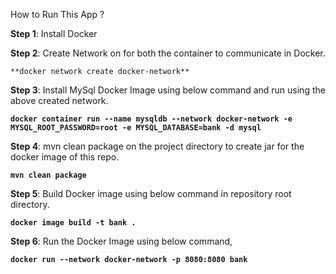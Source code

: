 How to Run This App ?

**Step 1**: Install Docker

**Step 2**: Create Network on for both the container to communicate in Docker.

`**docker network create docker-network**`

**Step 3**: Install MySql Docker Image using below command and run using the above created network.

**`docker container run --name mysqldb --network docker-network -e MYSQL_ROOT_PASSWORD=root -e MYSQL_DATABASE=bank -d mysql`**

**Step 4**: mvn clean package on the project directory to create jar for the docker image of this repo.

**`mvn clean package`**

**Step 5**: Build Docker image using below command in repository root directory.

**`docker image build -t bank .`**

**Step 6**: Run the Docker Image using below command,

**`docker run --network docker-network -p 8080:8080 bank`**
